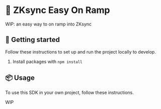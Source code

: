 # 🚀 ZKsync Easy On Ramp

WIP: an easy way to on ramp into ZKsync

## 🏁 Getting started

Follow these instructions to set up and run the project locally to develop.

1. Install packages with ```npm install```

## 📦 Usage

To use this SDK in your own project, follow these instructions.

WIP
